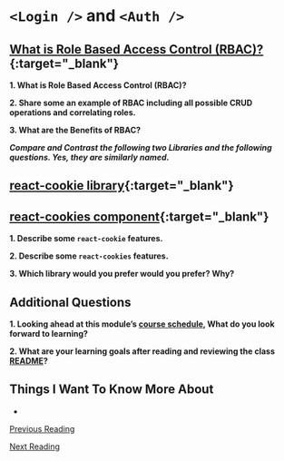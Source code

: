 # `<Login />` and `<Auth />`

## [What is Role Based Access Control (RBAC)?](https://digitalguardian.com/blog/what-role-based-access-control-rbac-examples-benefits-and-more){:target="_blank"}

**1. What is Role Based Access Control (RBAC)?**

**2. Share some an example of RBAC including all possible CRUD operations and correlating roles.**

**3. What are the Benefits of RBAC?**

 ***Compare and Contrast  the following two Libraries and the following questions.  Yes, they are similarly named.***

## [react-cookie library](https://www.npmjs.com/package/react-cookie){:target="_blank"}

## [react-cookies component](https://www.npmjs.com/package/react-cookies){:target="_blank"}

**1. Describe some `react-cookie` features.**

**2. Describe some `react-cookies` features.**

**3. Which library would you prefer would you prefer?  Why?**

## Additional Questions

**1. Looking ahead at this module’s [course schedule](https://codefellows.github.io/code-401-javascript-guide/curriculum/#module-7), What do you look forward to learning?**


**2. What are your learning goals after reading and reviewing the class [README](https://codefellows.github.io/code-401-javascript-guide/curriculum/)?**

## Things I Want To Know More About

-

[Previous Reading](./class-32.md)

[Next Reading](./class-34.md)

